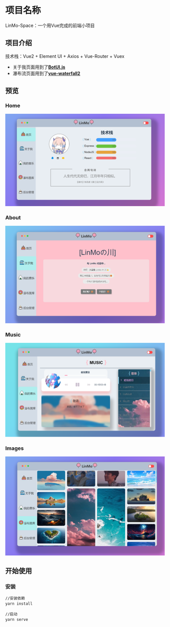 # 项目名称

LinMo-Space：一个用Vue完成的前端小项目

## 项目介绍

技术栈：Vue2 + Element UI + Axios + Vue-Router + Vuex

- 关于我页面用到了[**BotUI.js**](https://github.com/botui/botui)
- 瀑布流页面用到了[**vue-waterfall2**](https://github.com/AwesomeDevin/vue-waterfall2)

## 预览

### Home

![](https://raw.githubusercontent.com/Karensky/myspace-Lin/master/public/imgs/text1.png)

### About

![](https://raw.githubusercontent.com/Karensky/myspace-Lin/master/public/imgs/text2.png)

### Music

![](https://raw.githubusercontent.com/Karensky/myspace-Lin/master/public/imgs/text3.png)

### Images

![](https://raw.githubusercontent.com/Karensky/myspace-Lin/master/public/imgs/text4.png)

## 开始使用

### 安装

```bash
//安装依赖
yarn install

//启动
yarn serve
```
